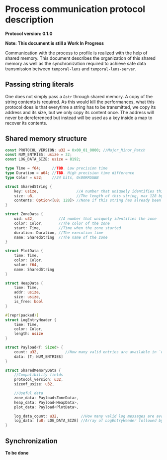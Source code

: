# Process communication protocol description

**Protocol version: 0.1.0**

**Note: This document is still a Work In Progress**

Communication with the process to profile is realized with the help of shared memory. This document describes the organization of this shared memory as well
as the synchronization required to achieve safe data transmission between `temporal-lens` and `temporal-lens-server`.

## Passing string literals

One does not simply pass a `&str` through shared memory. A copy of the string contents is required. As this would kill the performances, what this protocol
does is that everytime a string has to be transmitted, we copy its address and its size, but we only copy its content once. The address will never be
dereferenced but instead will be used as a key inside a map to recover its contents.

## Shared memory structure

```rs
const PROTOCOL_VERSION: u32 = 0x00_01_0000; //Major_Minor_Patch
const NUM_ENTRIES: usize = 32;
const LOG_DATA_SIZE: usize = 8192;

type Time = f64;     //TBD. Low precision time
type Duration = u64; //TBD. High precision time difference
type Color = u32;    //24 bits, 0x00RRGGBB

struct SharedString {
    key: usize,                 //A number that uniquely identifies this zone's name string (typically, the string's address)
    size: u8,                   //The length of this string, max 128 bytes
    contents: Option<[u8; 128]> //None if this string has already been sent. Otherwise, the string's contents
}

struct ZoneData {
    uid: u32,           //A number that uniquely identifies the zone
    color: Color,       //The color of the zone
    start: Time,        //Time when the zone started
    duration: Duration, //The execution time
    name: SharedString  //The name of the zone
}

struct PlotData {
    time: Time,
    color: Color,
    value: f64,
    name: SharedString
}

struct HeapData {
    time: Time,
    addr: usize,
    size: usize,
    is_free: bool
}

#[repr(packed)]
struct LogEntryHeader {
    time: Time,
    color: Color,
    length: usize
}

struct Payload<T: Sized> {
    count: u32,            //How many valid entries are available in `data`
    data: [T; NUM_ENTRIES]
}

struct SharedMemoryData {
    //Compatibility fields
    protocol_version: u32,
    sizeof_usize: u32,

    //Useful data
    zone_data: Payload<ZoneData>,
    heap_data: Payload<HeapData>,
    plot_data: Payload<PlotData>,

    log_data_count: u32,          //How many valid log messages are available in `log_data`
    log_data: [u8; LOG_DATA_SIZE] //Array of LogEntryHeader followed by `header.length` bytes of log message
}
```

## Synchronization

**To be done**
